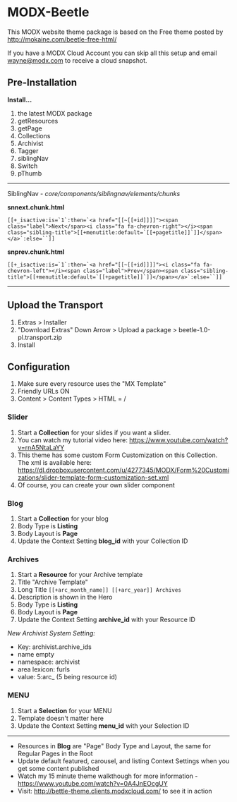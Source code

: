 # MODX-Beetle
This MODX website theme package is based on the Free theme posted by http://mokaine.com/beetle-free-html/

If you have a MODX Cloud Account you can skip all this setup and email wayne@modx.com to receive a cloud snapshot. 


## Pre-Installation

**Install...**

1. the latest MODX package
2. getResources
3. getPage
4. Collections
5. Archivist
6. Tagger
7. siblingNav
8. Switch
9. pThumb

---

SiblingNav - *core/components/siblingnav/elements/chunks*

**snnext.chunk.html**

```
[[+_isactive:is=`1`:then=`<a href="[[~[[+id]]]]"><span class="label">Next</span><i class="fa fa-chevron-right"></i><span class="sibling-title">[[+menutitle:default=`[[+pagetitle]]`]]</span></a>`:else=``]]
```

**snprev.chunk.html**

```
[[+_isactive:is=`1`:then=`<a href="[[~[[+id]]]]"><i class="fa fa-chevron-left"></i><span class="label">Prev</span><span class="sibling-title">[[+menutitle:default=`[[+pagetitle]]`]]</span></a>`:else=``]]
```

---

## Upload the Transport

1. Extras > Installer
2. "Download Extras" Down Arrow > Upload a package > beetle-1.0-pl.transport.zip
3. Install 

## Configuration

1. Make sure every resource uses the "MX Template"
2. Friendly URLs ON
3. Content > Content Types > HTML = /


### Slider

1. Start a **Collection** for your slides if you want a slider. 
2. You can watch my tutorial video here: https://www.youtube.com/watch?v=rnA5NtaLaYY
3. This theme has some custom Form Customization on this Collection. The xml is available here: https://dl.dropboxusercontent.com/u/4277345/MODX/Form%20Customizations/slider-template-form-customization-set.xml
4. Of course, you can create your own slider component 

### Blog

1. Start a **Collection** for your blog
2. Body Type is **Listing**
3. Body Layout is **Page**
4. Update the Context Setting **blog_id** with your Collection ID

### Archives

1. Start a **Resource** for your Archive template
2. Title "Archive Template"
3. Long Title `[[+arc_month_name]] [[+arc_year]] Archives`
4. Description is shown in the Hero
5. Body Type is **Listing**
6. Body Layout is **Page**
7. Update the Context Setting **archive_id** with your Resource ID

*New Archivist System Setting:*

 - Key: archivist.archive_ids
 - name empty
 - namespace: archivist
 - area lexicon: furls
 - value: 5:arc_  (5 being resource id)

### MENU

1. Start a **Selection** for your MENU
2. Template doesn't matter here
4. Update the Context Setting **menu_id** with your Selection ID

---

 - Resources in **Blog** are "Page" Body Type and Layout, the same for Regular Pages in the Root
 - Update default featured, carousel, and listing Context Settings when you get some content published
 - Watch my 15 minute theme walkthough for more information - https://www.youtube.com/watch?v=0A4JnEOcgUY
 - Visit: http://bettle-theme.clients.modxcloud.com/ to see it in action
 
